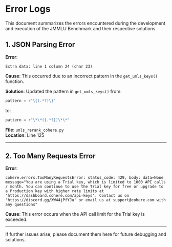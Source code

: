 # Error Logs

This document summarizes the errors encountered during the development and execution of the JMMLU Benchmark and their respective solutions.

## 1. JSON Parsing Error
**Error**: 
```
Extra data: line 1 column 24 (char 23)
```

**Cause**: 
This occurred due to an incorrect pattern in the `get_umls_keys()` function.

**Solution**: 
Updated the pattern in `get_umls_keys()` from:
```python
pattern = r"\{(.*?)\}"
```
to:
```python
pattern = r"\*\*({.*?})\*\*"
```
**File**: `umls_rerank_cohere.py`  
**Location**: Line 125

---

## 2. Too Many Requests Error
**Error**:
```
cohere.errors.TooManyRequestsError: status_code: 429, body: data=None message="You are using a Trial key, which is limited to 1000 API calls / month. You can continue to use the Trial key for free or upgrade to a Production key with higher rate limits at 'https://dashboard.cohere.com/api-keys'. Contact us on 'https://discord.gg/XW44jPfYJu' or email us at support@cohere.com with any questions"
```

**Cause**:
This error occurs when the API call limit for the Trial key is exceeded.

---

If further issues arise, please document them here for future debugging and solutions.
